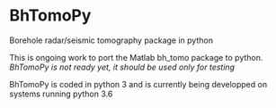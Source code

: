 # BhTomoPy
Borehole radar/seismic tomography package in python

This is ongoing work to port the Matlab bh_tomo package to python.  *BhTomoPy is not ready yet, it should be used only for testing*


BhTomoPy is coded in python 3 and is currently being developped on systems running python 3.6
